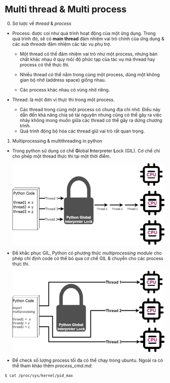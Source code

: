 # Multi thread & Multi process

0. Sơ lược về *thread* & *process*

+ Process: được coi như quá trình hoạt động của một ứng dụng. Trong quá trình đó, sẽ có **main thread** đảm nhiệm vai trò chính của ứng dụng & các *sub threads* đảm nhiệm các tác vụ phụ trợ. 

    - Một thread có thể đảm nhiệm vai trò như một process, nhưng bản chất khác nhau ở quy mô/ độ phức tạp của tác vụ mà thread hay process có thể thực thi. 

    - Nhiều thread có thể nằm trong cùng một process, dùng một không gian bộ nhớ (address space) giống nhau. 

    - Các process khác nhau có vùng nhớ riêng.

+ Thread: là một đơn vị thực thi trong một process. 
    - Các thread trong cùng một process có chung địa chỉ nhớ. Điều này dẫn đến khả năng chia sẻ tài nguyên nhưng cũng có thể gây ra việc nhảy không mong muốn giữa các thread có thể gây ra dừng chương trình.
    - Quá trình động bộ hóa các thread giữ vai trò rất quan trọng.

1. Multiprocessing & multithreading in python

+ Trong python sử dụng cơ chế **G**lobal **I**nterpreter **L**ock (GIL). Cơ chế chỉ cho phép một thread thực thi tại một thời điểm.

    ![GIL](figures/gil.jpeg)

+ Để khắc phục GIL, Python có phương thức *multiprocessing module* cho phép chỉ định code có thể bỏ qua cơ chế GIL & chuyển cho các process thực thi. 

    ![GIL](figures/pass_gil.jpeg)

+ Để check số lượng process tối đa có thể chạy trong ubuntu. Ngoài ra có thể tham khảo thêm *process_cmd.md*:
```
$ cat /proc/sys/kernel/pid_max
```

